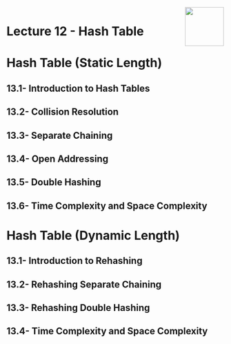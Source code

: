 <img align="right" width="90" height="90" src="https://github.com/cs-MohamedAyman/Computer-Science-Textbooks/blob/master/logos/data-structures.jpg">

# Lecture 12 - Hash Table

# Hash Table (Static Length)
## 13.1- Introduction to Hash Tables
## 13.2- Collision Resolution
## 13.3- Separate Chaining
## 13.4- Open Addressing
## 13.5- Double Hashing
## 13.6- Time Complexity and Space Complexity

# Hash Table (Dynamic Length)
## 13.1- Introduction to Rehashing
## 13.2- Rehashing Separate Chaining
## 13.3- Rehashing Double Hashing
## 13.4- Time Complexity and Space Complexity
